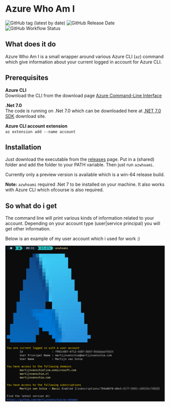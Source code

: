# Azure Who Am I

![GitHub tag (latest by date)](https://img.shields.io/github/v/tag/martijnvanschie/az-whoami?label=Latest%20Release&logo=github)
![GitHub Release Date](https://img.shields.io/github/release-date/martijnvanschie/az-whoami?logo=github)
![GitHub Workflow Status](https://img.shields.io/github/workflow/status/martijnvanschie/az-whoami/Continues%20Integration?label=CI%20build&logo=github)

## What does it do

Azure Who Am I is a small wrapper around various Azure CLI (`az`) command which give information about your current logged in account for Azure CLI.

## Prerequisites

**Azure CLI**  
Download the CLI from the download page [Azure Command-Line Interface](https://learn.microsoft.com/en-us/cli/azure/)

**.Net 7.0**  
The code is running on .Net 7.0 which can be downloaded here at [.NET 7.0 SDK](https://dotnet.microsoft.com/en-us/download/dotnet/thank-you/sdk-7.0.100-windows-x64-installer) download site.

**Azure CLI account extension**  
`az extension add --name account`

## Installation

Just download the executable from the [releases](https://github.com/martijnvanschie/az-whoami/releases) page. Put in a (shared) folder and add the folder to your PATH variable. Then just run `azwhoami`.

Currently only a preview version is available which is a win-64 release build. 

**Note:** `azwhoami` required .Net 7 to be installed on your machine. It also works with Azure CLI which ofcourse is also required.

## So what do i get

The command line will print various kinds of information related to your account. Depending on your account type (user|service principal) you will get other information.

Below is an example of my user account which i used for work :)

![Drag Racing](./img/example.png)